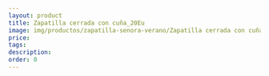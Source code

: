 ```yaml
---
layout: product
title: Zapatilla cerrada con cuña_20Eu
image: img/productos/zapatilla-senora-verano/Zapatilla cerrada con cuña_20Eu.webp
price: 
tags: 
description: 
order: 0
---
```

